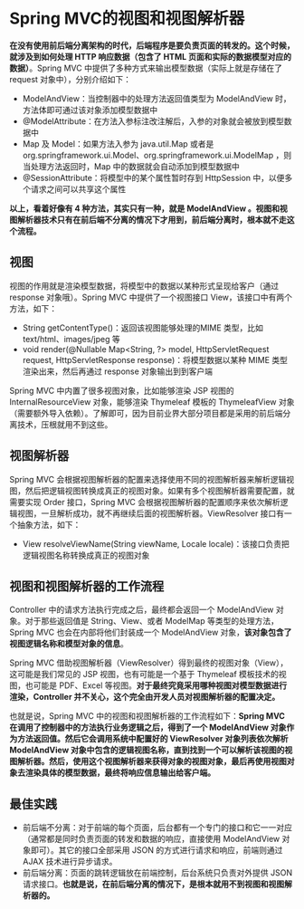 # Spring MVC的视图和视图解析器

**在没有使用前后端分离架构的时代，后端程序是要负责页面的转发的。这个时候，就涉及到如何处理 HTTP 响应数据（包含了 HTML 页面和实际的数据模型对应的数据）**。Spring MVC 中提供了多种方式来输出模型数据（实际上就是存储在了 request 对象中），分别介绍如下：

- ModelAndView：当控制器中的处理方法返回值类型为 ModelAndView 时，方法体即可通过该对象添加模型数据中
- @ModelAttribute：在方法入参标注改注解后，入参的对象就会被放到模型数据中
- Map 及 Model：如果方法入参为 java.util.Map 或者是 org.springframework.ui.Model、org.springframework.ui.ModelMap ，则当处理方法返回时，Map 中的数据就会自动添加到模型数据中
- @SessionAttribute：将模型中的某个属性暂时存到 HttpSession 中，以便多个请求之间可以共享这个属性

**以上，看着好像有 4 种方法，其实只有一种，就是 ModelAndView 。视图和视图解析器技术只有在前后端不分离的情况下才用到，前后端分离时，根本就不走这个流程。**

## 视图

视图的作用就是渲染模型数据，将模型中的数据以某种形式呈现给客户（通过 response 对象哦）。Spring MVC 中提供了一个视图接口 View，该接口中有两个方法，如下：

- String getContentType()：返回该视图能够处理的MIME 类型，比如 text/html、images/jpeg 等
- void render(@Nullable Map<String, ?> model, HttpServletRequest request, HttpServletResponse response)：将模型数据以某种 MIME 类型渲染出来，然后再通过 response 对象输出到到客户端

Spring MVC 中内置了很多视图对象，比如能够渲染 JSP 视图的 InternalResourceView 对象，能够渲染 Thymeleaf 模板的 ThymeleafView 对象（需要额外导入依赖）。了解即可，因为目前业界大部分项目都是采用的前后端分离技术，压根就用不到这些。

## 视图解析器

Spring MVC 会根据视图解析器的配置来选择使用不同的视图解析器来解析逻辑视图，然后把逻辑视图转换成真正的视图对象。如果有多个视图解析器需要配置，就需要实现 Order 接口，Spring MVC 会根据视图解析器的配置顺序来依次解析逻辑视图，一旦解析成功，就不再继续后面的视图解析器。ViewResolver 接口有一个抽象方法，如下：

- View resolveViewName(String viewName, Locale locale)：该接口负责把逻辑视图名称转换成真正的视图对象

## 视图和视图解析器的工作流程

Controller 中的请求方法执行完成之后，最终都会返回一个 ModelAndView 对象。对于那些返回值是 String、View、或者 ModelMap 等类型的处理方法，Spring MVC 也会在内部将他们封装成一个 ModelAndView 对象，**该对象包含了视图逻辑名称和模型对象的信息**。

Spring MVC 借助视图解析器（ViewResolver）得到最终的视图对象（View），这可能是我们常见的 JSP 视图，也有可能是一个基于 Thymeleaf 模板技术的视图，也可能是 PDF、Excel 等视图。**对于最终究竟采用哪种视图对模型数据进行渲染，Controller 并不关心，这个完全由开发人员对视图解析器的配置决定。**

也就是说，Spring MVC 中的视图和视图解析器的工作流程如下：**Spring MVC 在调用了控制器中的方法执行业务逻辑之后，得到了一个 ModelAndView 对象作为方法返回值。然后它会调用系统中配置好的 ViewResolver 对象列表依次解析 ModelAndView 对象中包含的逻辑视图名称，直到找到一个可以解析该视图的视图解析器。然后，使用这个视图解析器来获得对象的视图对象，最后再使用视图对象去渲染具体的模型数据，最终将响应信息输出给客户端。**

## 最佳实践

- 前后端不分离：对于前端的每个页面，后台都有一个专门的接口和它一一对应（通常都是同时负责页面的转发和数据的响应，直接使用 ModelAndView 对象即可）。其它的接口全部采用 JSON 的方式进行请求和响应，前端则通过 AJAX 技术进行异步请求。
- 前后端分离：页面的跳转逻辑放在前端控制，后台系统只负责对外提供 JSON 请求接口。**也就是说，在前后端分离的情况下，是根本就用不到视图和视图解析器的。**

 